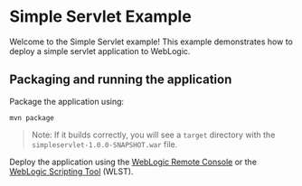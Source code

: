 # Simple Servlet Example

Welcome to the Simple Servlet example! This example demonstrates how to deploy a simple servlet application to WebLogic.

## Packaging and running the application

Package the application using:

```shell
mvn package
```

> Note: If it builds correctly, you will see a `target` directory with the `simpleservlet-1.0.0-SNAPSHOT.war` file.

Deploy the application using the [WebLogic Remote Console](https://docs.oracle.com/en/middleware/fusion-middleware/weblogic-remote-console/administer/set-console.html) or the [WebLogic Scripting Tool](https://docs.oracle.com/en/middleware/fusion-middleware/14.1.2/wlstg/using_wlst.html) (WLST).
